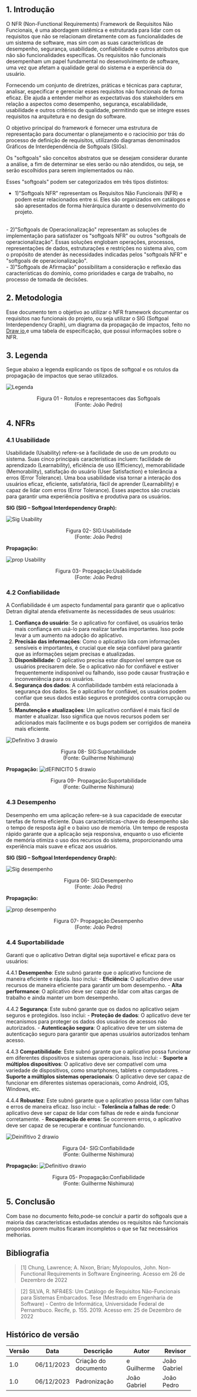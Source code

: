## 1. Introdução

O NFR (Non-Functional Requirements) Framework de Requisitos Não Funcionais, é uma abordagem sistêmica e estruturada para lidar com os requisitos que não se relacionam diretamente com as funcionalidades de um sistema de software, mas sim com as suas características de desempenho, segurança, usabilidade, confiabilidade e outros atributos que não são funcionalidades específicas. Os requisitos não funcionais desempenham um papel fundamental no desenvolvimento de software, uma vez que afetam a qualidade geral do sistema e a experiência do usuário.

Fornecendo um conjunto de diretrizes, práticas e técnicas para capturar, analisar, especificar e gerenciar esses requisitos não funcionais de forma eficaz. Ele ajuda a entender melhor as expectativas dos stakeholders em relação a aspectos como desempenho, segurança, escalabilidade, usabilidade e outros critérios de qualidade, permitindo que se integre esses requisitos na arquitetura e no design do software.

O objetivo principal do framework é fornecer uma estrutura de representação para documentar o planejamento e o raciocínio por trás do processo de definição de requisitos, utilizando diagramas denominados Gráficos de Interdependência de Softgoals (SIGs).

Os "softgoals" são conceitos abstratos que se desejam considerar durante a análise, a fim de determinar se eles serão ou não atendidos, ou seja, se serão escolhidos para serem implementados ou não.

Esses "softgoals" podem ser categorizados em três tipos distintos:

- 1)"Softgoals NFR" representam os Requisitos Não Funcionais (NFR) e podem estar relacionados entre si. Eles são organizados em catálogos e são apresentados de forma hierárquica durante o desenvolvimento do projeto.
</br>
- 2)"Softgoals de Operacionalização" representam as soluções de implementação para satisfazer os "softgoals NFR" ou outros "softgoals de operacionalização". Essas soluções englobam operações, processos, representações de dados, estruturações e restrições no sistema alvo, com o propósito de atender às necessidades indicadas pelos "softgoals NFR" e "softgoals de operacionalização".
</br>
- 3)"Softgoals de Afirmação" possibilitam a consideração e reflexão das características do domínio, como prioridades e carga de trabalho, no processo de tomada de decisões.

## 2. Metodologia

Esse documento tem o objetivo ao utilizar o  NFR framework  documentar os requisitos nao funcionais do projeto, ou seja utilizar o SIG (Softgoal Interdependency Graph), um diagrama da propagação de impactos,  feito no [Draw io](https://www.google.com/url?sa=t&rct=j&q=&esrc=s&source=web&cd=&cad=rja&uact=8&ved=2ahUKEwi38-7O4q2CAxWblJUCHQdoBtUQFnoECA0QAQ&url=https%3A%2F%2Fapp.diagrams.net%2F&usg=AOvVaw28S23h4_WI8toant9FYDpi&opi=89978449),e uma tabela de especificação, que possui informações sobre o NFR.

## 3. Legenda

Segue abaixo a legenda explicando os tipos de softgoal e os rotulos da propagação de impactos que serao utilizados.

![Legenda](https://raw.githubusercontent.com/Requisitos-de-Software/2023.2-DETRAN/main/docs/assets/legenda.png)

<p align="center">
Figura 01 - Rotulos e representacoes das Softgoals<br>
(Fonte: João Pedro)
</p>

## 4. NFRs


### 4.1 Usabilidade

Usabilidade (Usability) refere-se à facilidade de uso de um produto ou sistema. Suas cinco principais características incluem: facilidade de aprendizado (Learnability), eficiência de uso (Efficiency), memorabilidade (Memorability), satisfação do usuário (User Satisfaction) e tolerância a erros (Error Tolerance). Uma boa usabilidade visa tornar a interação dos usuários eficaz, eficiente, satisfatória, fácil de aprender (Learnability) e capaz de lidar com erros (Error Tolerance). Esses aspectos são cruciais para garantir uma experiência positiva e produtiva para os usuários.

**SIG  (SIG – Softgoal Interdependency Graph):**

![Sig Usability](https://raw.githubusercontent.com/Requisitos-de-Software/2023.2-DETRAN/main/docs/assets/sig-usabilidade.png)

<p align="center">
Figura 02- SIG:Usabilidade<br>
(Fonte: João Pedro)
</p>

**Propagação:**

![prop Usability](https://raw.githubusercontent.com/Requisitos-de-Software/2023.2-DETRAN/main/docs/assets/propagacao_usability.png)

<p align="center">
Figura 03- Propagação:Usabilidade<br>
(Fonte: João Pedro)
</p>

### 4.2 Confiabilidade

A Confiabilidade é um aspecto fundamental para garantir que o aplicativo Detran digital atenda efetivamente às necessidades de seus usuários:

1. **Confiança do usuário**: Se o aplicativo for confiável, os usuários terão mais confiança em usá-lo para realizar tarefas importantes. Isso pode levar a um aumento na adoção do aplicativo.
2. **Precisão das informações**: Como o aplicativo lida com informações sensíveis e importantes, é crucial que ele seja confiável para garantir que as informações sejam precisas e atualizadas.
3. **Disponibilidade**: O aplicativo precisa estar disponível sempre que os usuários precisarem dele. Se o aplicativo não for confiável e estiver frequentemente indisponível ou falhando, isso pode causar frustração e inconveniência para os usuários.
4. **Segurança dos dados**: A confiabilidade também está relacionada à segurança dos dados. Se o aplicativo for confiável, os usuários podem confiar que seus dados estão seguros e protegidos contra corrupção ou perda.
5. **Manutenção e atualizações**: Um aplicativo confiável é mais fácil de manter e atualizar. Isso significa que novos recursos podem ser adicionados mais facilmente e os bugs podem ser corrigidos de maneira mais eficiente.


![Definitivo 3 drawio](https://github.com/Requisitos-de-Software/2023.2-DETRAN/assets/78215376/c2ba4b8b-7374-4501-a15c-a9f83310a3b3)

<p align="center">
Figura 08- SIG:Suportabilidade<br>
(Fonte: Guilherme Nishimura)
</p>

**Propagação:**
![dEFINICITO 5 drawio](https://github.com/Requisitos-de-Software/2023.2-DETRAN/assets/78215376/8ed4426f-de7a-4142-8b97-4882045f339c)

<p align="center">
Figura 09- Propagação:Suportabilidade<br>
(Fonte: Guilherme Nishimura)
</p>



### 4.3 Desempenho

Desempenho em uma aplicação refere-se à sua capacidade de executar tarefas de forma eficiente. Duas características-chave do desempenho são o tempo de resposta ágil e o baixo uso de memória. Um tempo de resposta rápido garante que a aplicação seja responsiva, enquanto o uso eficiente de memória otimiza o uso dos recursos do sistema, proporcionando uma experiência mais suave e eficaz aos usuários.

**SIG  (SIG – Softgoal Interdependency Graph):**

![Sig desempenho](https://raw.githubusercontent.com/Requisitos-de-Software/2023.2-DETRAN/main/docs/assets/sig_desempenho.png)

<p align="center">
Figura 06- SIG:Desempenho<br>
(Fonte: João Pedro)
</p>

**Propagação:**

![prop desempenho](https://raw.githubusercontent.com/Requisitos-de-Software/2023.2-DETRAN/main/docs/assets/prop_desempenho.png)

<p align="center">
Figura 07- Propagação:Desempenho<br>
(Fonte: João Pedro)
</p>

### 4.4 Suportabilidade
Garanti  que o aplicativo Detran digital seja suportável e eficaz para os usuários:


 4.4.1 **Desempenho**: Este subnó garante que o aplicativo funcione de maneira eficiente e rápida. Isso inclui:
    - **Eficiência**: O aplicativo deve usar recursos de maneira eficiente para garantir um bom desempenho.
    - **Alta performance**: O aplicativo deve ser capaz de lidar com altas cargas de trabalho e ainda manter um bom desempenho.

 4.4.2 **Segurança**: Este subnó garante que os dados no aplicativo sejam seguros e protegidos. Isso inclui:
    - **Proteção de dados**: O aplicativo deve ter mecanismos para proteger os dados dos usuários de acessos não autorizados.
    - **Autenticação segura**: O aplicativo deve ter um sistema de autenticação seguro para garantir que apenas usuários autorizados tenham acesso.

 4.4.3 **Compatibilidade**: Este subnó garante que o aplicativo possa funcionar em diferentes dispositivos e sistemas operacionais. Isso inclui:
    - **Suporte a múltiplos dispositivos**: O aplicativo deve ser compatível com uma variedade de dispositivos, como smartphones, tablets e computadores.
    - **Suporte a múltiplos sistemas operacionais**: O aplicativo deve ser capaz de funcionar em diferentes sistemas operacionais, como Android, iOS, Windows, etc.

 4.4.4 **Robustez**: Este subnó garante que o aplicativo possa lidar com falhas e erros de maneira eficaz. Isso inclui:
    - **Tolerância a falhas de rede**: O aplicativo deve ser capaz de lidar com falhas de rede e ainda funcionar corretamente.
    - **Recuperação de erros**: Se ocorrerem erros, o aplicativo deve ser capaz de se recuperar e continuar funcionando.


![Deinifitivo 2 drawio](https://github.com/Requisitos-de-Software/2023.2-DETRAN/assets/78215376/bf2d4c1c-b76d-4ccd-8da5-663fb9b5ffbb)

<p align="center">
Figura 04- SIG:Confiabilidade<br>
(Fonte: Guilherme Nishimura)
</p>

**Propagação:**
![Definitivo drawio](https://github.com/Requisitos-de-Software/2023.2-DETRAN/assets/78215376/af22fe17-06c8-4703-a89b-ee142b6f00b9)

<p align="center">
Figura 05- Propagação:Confiabilidade<br>
(Fonte: Guilherme Nishimura)
</p>




## 5. Conclusão

Com base no documento feito,pode-se concluir a partir do softgoals que a maioria  das características estudadas atendeu os requisitos não funcionais propostos porem muitos ficaram incompletos o que se faz necessários melhorias.

## Bibliografia
> [1] Chung, Lawrence; A. Nixon, Brian; Mylopoulos, John. Non-Functional Requirements in Software Engineering. Acesso em 26 de Dezembro de 2022

> [2] SILVA, R. NFR4ES: Um Catálogo de Requisitos Não-Funcionais para Sistemas Embarcados. Tese (Mestrado em Engenharia de Software) - Centro de Informática, Universidade Federal de Pernambuco. Recife, p. 155. 2019. Acesso em: 25 de Dezembro de 2022

## Histórico de versão

| Versão | Data       | Descrição            | Autor              | Revisor             |
| ------ | ---------- | -------------------- | ------------------ | ------------------- |
| 1.0 | 06/11/2023 | Criação do documento |  e Guilherme | João Gabriel |
| 1.0 | 06/12/2023 | Padronização | João Gabriel | João Pedro |
